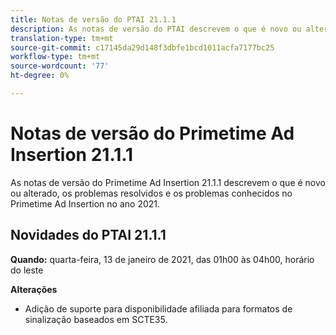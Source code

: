 ```yaml
---
title: Notas de versão do PTAI 21.1.1
description: As notas de versão do PTAI descrevem o que é novo ou alterado, os problemas resolvidos e conhecidos no Primetime Ad Insertion em 2021.
translation-type: tm+mt
source-git-commit: c17145da29d148f3dbfe1bcd1011acfa7177bc25
workflow-type: tm+mt
source-wordcount: '77'
ht-degree: 0%

---
```



# Notas de versão do Primetime Ad Insertion 21.1.1

As notas de versão do Primetime Ad Insertion 21.1.1 descrevem o que é novo ou alterado, os problemas resolvidos e os problemas conhecidos no Primetime Ad Insertion no ano 2021.

## Novidades do PTAI 21.1.1

**Quando:** quarta-feira, 13 de janeiro de 2021, das 01h00 às 04h00, horário do leste

**Alterações**

* Adição de suporte para disponibilidade afiliada para formatos de sinalização baseados em SCTE35.